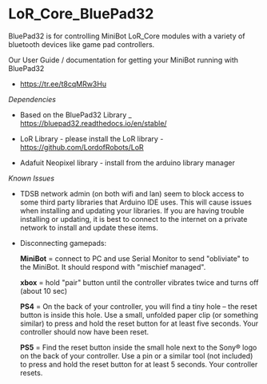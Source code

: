 # LoR_Core_BluePad32
 BluePad32 is for controlling MiniBot LoR_Core modules with a variety of bluetooth devices like game pad controllers.

 Our User Guide / documentation for getting your MiniBot running with BluePad32
  - https://tr.ee/t8cqMRw3Hu

 
*Dependencies*

- Based on the BluePad32 Library _ https://bluepad32.readthedocs.io/en/stable/

- LoR Library - please install the LoR library - https://github.com/LordofRobots/LoR

- Adafuit Neopixel library - install from the arduino library manager



*Known Issues*

- TDSB network admin (on both wifi and lan) seem to block access to some third party libraries that Arduino IDE uses. This will cause issues when installing and updating your libraries. If you are having trouble installing or updating, it is best to connect to the internet on a private network to install and update these items.

- Disconnecting gamepads:

  **MiniBot** = connect to PC and use Serial Monitor to send "obliviate" to the MiniBot. It should respond with "mischief managed".

  **xbox** = hold "pair" button until the controller vibrates twice and turns off (about 10 sec)

  **PS4** = On the back of your controller, you will find a tiny hole – the reset button is inside this hole. Use a small, unfolded paper clip (or something similar) to press and hold the reset button for at least five seconds. Your controller should now have been reset.

  **PS5** = Find the reset button inside the small hole next to the Sony® logo on the back of your controller. Use a pin or a similar tool (not included) to press and hold the reset button for at least 5 seconds. Your controller resets.

